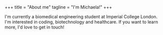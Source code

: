 +++
title = "About me"
tagline = "I'm Michaela!"
+++

I'm currently a biomedical engineering student at Imperial College London. I'm interested in coding, biotechnology and healthcare. If you want to learn more, I'd love to get in touch!
